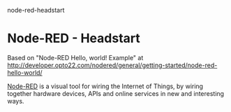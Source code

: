 node-red-headstart
# Node-RED - Headstart

Based on "Node-RED Hello, world! Example" at http://developer.opto22.com/nodered/general/getting-started/node-red-hello-world/

[Node-RED](http://nodered.org/) is a visual tool for wiring the Internet of Things, by wiring together hardware devices, APIs and online services in new and interesting ways.

